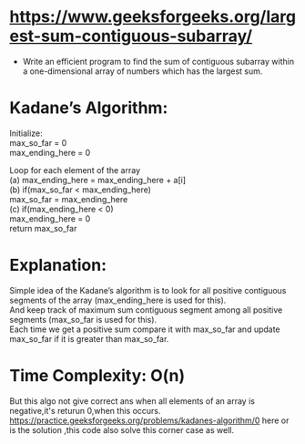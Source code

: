 # https://www.geeksforgeeks.org/largest-sum-contiguous-subarray/
  * Write an efficient program to find the sum of contiguous subarray within a one-dimensional array of numbers which has the largest sum.   
    
# Kadane’s Algorithm:  
Initialize:  
    max_so_far = 0  
    max_ending_here = 0  
  
Loop for each element of the array  
  (a) max_ending_here = max_ending_here + a[i]  
  (b) if(max_so_far < max_ending_here)  
             max_so_far = max_ending_here  
  (c) if(max_ending_here < 0)  
             max_ending_here = 0   
return max_so_far    

# Explanation:  
Simple idea of the Kadane’s algorithm is to look for all positive contiguous segments of the array (max_ending_here is used for this).  
And keep track of maximum sum contiguous segment among all positive segments (max_so_far is used for this).   
Each time we get a positive sum compare it with max_so_far and update max_so_far if it is greater than max_so_far.    

# Time Complexity: O(n)

But this algo not give correct ans when all elements of an array is negative,it's returun 0,when this occurs.    
https://practice.geeksforgeeks.org/problems/kadanes-algorithm/0  here or   is the solution ,this code also solve this corner case as well. 
